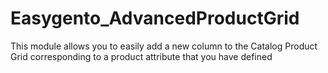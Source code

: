 # Easygento_AdvancedProductGrid
 This module allows you to easily add a new column to the  Catalog Product Grid  corresponding to a product attribute that you have defined
